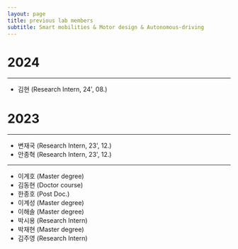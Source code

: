 ```yaml
---
layout: page
title: previous lab members
subtitle: Smart mobilities & Motor design & Autonomous-driving
---
```

# 2024
---
- 김현 (Research Intern, 24', 08.)

# 2023
---
- 변재국 (Research Intern, 23', 12.)
- 안종혁 (Research Intern, 23', 12.)
  
---

- 이계호 (Master degree)
- 김동현 (Doctor course) 
- 한종호 (Post Doc.)
- 이계성 (Master degree)
- 이해솔 (Master degree)
- 박시용 (Research Intern)
- 박재현 (Master degree)
- 김주영 (Research Intern)
